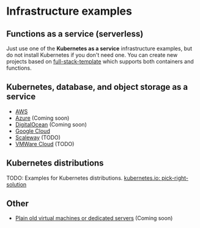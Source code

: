 # Infrastructure examples

## Functions as a service (serverless)

Just use one of the **Kubernetes as a service** infrastructure examples, but do not install Kubernetes if you don't need one. You can create new projects based on [full-stack-template](https://github.com/TaitoUnited/server-template/) which supports both containers and functions.

## Kubernetes, database, and object storage as a service

* [AWS](https://github.com/TaitoUnited/taito-cli/tree/master/examples/zones/aws)
* [Azure](https://github.com/TaitoUnited/taito-cli/tree/master/examples/zones/azure) (Coming soon)
* [DigitalOcean](https://github.com/TaitoUnited/taito-cli/tree/master/examples/zones/digitalocean) (Coming soon)
* [Google Cloud](https://github.com/TaitoUnited/taito-cli/tree/master/examples/zones/gcloud)
* [Scaleway](https://github.com/TaitoUnited/taito-cli/tree/master/examples/zones/scaleway) (TODO)
* [VMWare Cloud](https://github.com/TaitoUnited/taito-cli/tree/master/examples/zones/vmware) (TODO)

## Kubernetes distributions

TODO: Examples for Kubernetes distributions. [kubernetes.io: pick-right-solution](https://kubernetes.io/docs/setup/pick-right-solution/)

## Other

* [Plain old virtual machines or dedicated servers](https://github.com/TaitoUnited/taito-cli/tree/master/examples/zones/vm) (Coming soon)
